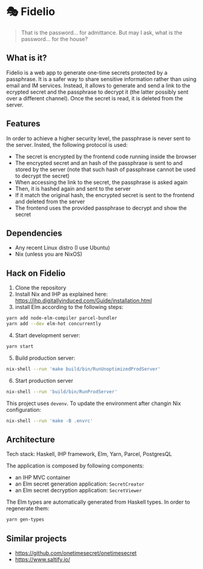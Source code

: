 # 🎭 Fidelio
>That is the password... for admittance. But may I ask, what is the password... for the house?

## What is it? ##
Fidelio is a web app to generate one-time secrets protected by a passphrase. It is a safer way to share sensitive information rather than using email and IM services. Instead, it allows to generate and send a link to the ecrypted secret and the passphrase to decrypt it (the latter possibly sent over a different channel). Once the secret is read, it is deleted from the server.

## Features ##
In order to achieve a higher security level, the passphrase is never sent to the server. Insted, the following protocol is used:
- The secret is encrypted by the frontend code running inside the browser
- The encrypted secret and an hash of the passphrase is sent to and stored by the server (note that such hash of passphrase cannot be used to decrypt the secret)
- When accessing the link to the secret, the passphrase is asked again
- Then, it is hashed again and sent to the server
- If it match the original hash, the encrypted secret is sent to the frontend and deleted from the server
- The frontend uses the provided passphrase to decrypt and show the secret

## Dependencies ##
* Any recent Linux distro (I use Ubuntu)
* Nix (unless you are NixOS)

## Hack on Fidelio  ##

1. Clone the repository
2. Install Nix and IHP as explained here: https://ihp.digitallyinduced.com/Guide/installation.html
3. install Elm according to the following steps:
```bash
yarn add node-elm-compiler parcel-bundler
yarn add --dev elm-hot concurrently
```
4. Start development server:

```bash
yarn start
```

5. Build production server:
```bash
nix-shell --run 'make build/bin/RunUnoptimizedProdServer'
```

6. Start production server
```bash
nix-shell --run 'build/bin/RunProdServer'
```

This project uses `devenv`. To update the environment after changin Nix configuration:
```bash
nix-shell --run 'make -B .envrc'
```

## Architecture ##

Tech stack: Haskell, IHP framework, Elm, Yarn, Parcel, PostgresQL

The application is composed by following components:
- an IHP MVC container
- an Elm secret generation application: `SecretCreator`
- an Elm secret decryption application: `SecretViewer`

The Elm types are automatically generated from Haskell types. In order to regenerate them:
```bash
yarn gen-types
```

## Similar projects ##
* https://github.com/onetimesecret/onetimesecret
* https://www.saltify.io/